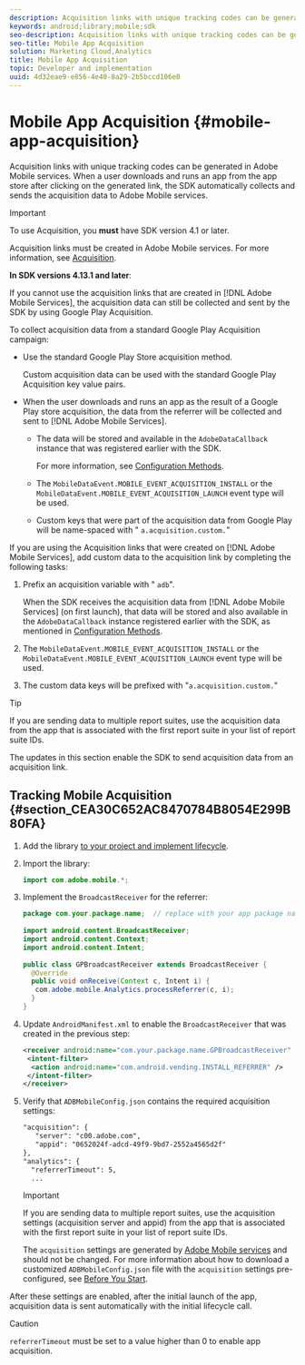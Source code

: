 ```yaml
---
description: Acquisition links with unique tracking codes can be generated in Adobe Mobile services. When a user downloads and runs an app from the app store after clicking on the generated link, the SDK automatically collects and sends the acquisition data to Adobe Mobile services.
keywords: android;library;mobile;sdk
seo-description: Acquisition links with unique tracking codes can be generated in Adobe Mobile services. When a user downloads and runs an app from the app store after clicking on the generated link, the SDK automatically collects and sends the acquisition data to Adobe Mobile services.
seo-title: Mobile App Acquisition
solution: Marketing Cloud,Analytics
title: Mobile App Acquisition
topic: Developer and implementation
uuid: 4d32eae9-e856-4e40-8a29-2b5bccd106e0
---
```


# Mobile App Acquisition {#mobile-app-acquisition}

Acquisition links with unique tracking codes can be generated in Adobe Mobile services. When a user downloads and runs an app from the app store after clicking on the generated link, the SDK automatically collects and sends the acquisition data to Adobe Mobile services.

>[!IMPORTANT]
>
>To use Acquisition, you **must** have SDK version 4.1 or later.

Acquisition links must be created in Adobe Mobile services. For more information, see [Acquisition](/help/using/acquisition-main/acquisition-main.md).

**In SDK versions 4.13.1 and later**:

If you cannot use the acquisition links that are created in [!DNL Adobe Mobile Services], the acquisition data can still be collected and sent by the SDK by using Google Play Acquisition.

To collect acquisition data from a standard Google Play Acquisition campaign:

* Use the standard Google Play Store acquisition method.

  Custom acquisition data can be used with the standard Google Play Acquisition key value pairs. 

* When the user downloads and runs an app as the result of a Google Play store acquisition, the data from the referrer will be collected and sent to [!DNL Adobe Mobile Services].

  * The data will be stored and available in the `AdobeDataCallback` instance that was registered earlier with the SDK.

      For more information, see [Configuration Methods](/help/android/configuration/methods.md). 

  * The `MobileDataEvent.MOBILE_EVENT_ACQUISITION_INSTALL` or the `MobileDataEvent.MOBILE_EVENT_ACQUISITION_LAUNCH` event type will be used.
  
  * Custom keys that were part of the acquisition data from Google Play will be name-spaced with " `a.acquisition.custom.`"

If you are using the Acquisition links that were created on [!DNL Adobe Mobile Services], add custom data to the acquisition link by completing the following tasks:

1. Prefix an acquisition variable with " `adb`".

   When the SDK receives the acquisition data from [!DNL Adobe Mobile Services] (on first launch), that data will be stored and also available in the `AdobeDataCallback` instance registered earlier with the SDK, as mentioned in [Configuration Methods](/help/android/configuration/methods.md). 

1. The `MobileDataEvent.MOBILE_EVENT_ACQUISITION_INSTALL` or the `MobileDataEvent.MOBILE_EVENT_ACQUISITION_LAUNCH` event type will be used. 

1. The custom data keys will be prefixed with "`a.acquisition.custom.`"

>[!TIP]
>
>If you are sending data to multiple report suites, use the acquisition data from the app that is associated with the first report suite in your list of report suite IDs.

The updates in this section enable the SDK to send acquisition data from an acquisition link.

## Tracking Mobile Acquisition {#section_CEA30C652AC8470784B8054E299B80FA}

1. Add the library [to your project and implement lifecycle](/help/android/getting-started/dev-qs.md). 
1. Import the library: 

   ```java
   import com.adobe.mobile.*;
   ```

1. Implement the `BroadcastReceiver` for the referrer: 

   ```java
   package com.your.package.name;  // replace with your app package name 
  
   import android.content.BroadcastReceiver; 
   import android.content.Context; 
   import android.content.Intent; 
  
   public class GPBroadcastReceiver extends BroadcastReceiver { 
     @Override 
     public void onReceive(Context c, Intent i) { 
      com.adobe.mobile.Analytics.processReferrer(c, i); 
     } 
   }
   ```

1. Update `AndroidManifest.xml` to enable the `BroadcastReceiver` that was created in the previous step: 

   ```xml
   <receiver android:name="com.your.package.name.GPBroadcastReceiver" android:exported="true"> 
    <intent-filter> 
     <action android:name="com.android.vending.INSTALL_REFERRER" /> 
    </intent-filter> 
   </receiver>
   ```

1. Verify that `ADBMobileConfig.json` contains the required acquisition settings: 

   ```xml
   "acquisition": { 
      "server": "c00.adobe.com", 
      "appid": "0652024f-adcd-49f9-9bd7-2552a4565d2f" 
   }, 
   "analytics": { 
     "referrerTimeout": 5, 
     ...
   ```

   >[!IMPORTANT]
   >
   >If you are sending data to multiple report suites, use the acquisition settings (acquisition server and appid) from the app that is associated with the first report suite in your list of report suite IDs.

   The `acquisition` settings are generated by [Adobe Mobile services](https://mobilemarketing.adobe.com) and should not be changed. For more information about how to download a customized `ADBMobileConfig.json` file with the `acquisition` settings pre-configured, see [Before You Start](/help/android/getting-started/requirements.md).

After these settings are enabled, after the initial launch of the app, acquisition data is sent automatically with the initial lifecycle call.

>[!CAUTION]
>
>`referrerTimeout` must be set to a value higher than 0 to enable app acquisition.
